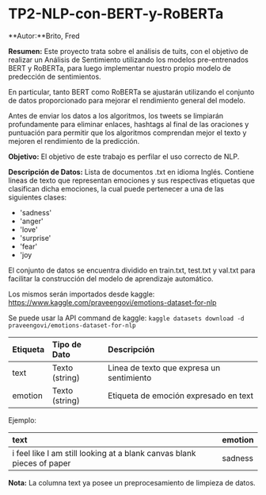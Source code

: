 # TP2-NLP-con-BERT-y-RoBERTa

**Autor:**Brito, Fred

**Resumen:** Este proyecto trata sobre el análisis de tuits, con el objetivo de realizar un Análisis de Sentimiento utilizando los modelos pre-entrenados BERT y RoBERTa, para luego implementar nuestro propio modelo de predección de sentimientos. 

En particular, tanto BERT como RoBERTa se ajustarán utilizando el conjunto de datos proporcionado para mejorar el rendimiento general del modelo.

Antes de enviar los datos a los algoritmos, los tweets se limpiarán profundamente para eliminar enlaces, hashtags al final de las oraciones y puntuación para permitir que los algoritmos comprendan mejor el texto y mejoren el rendimiento de la predicción.

**Objetivo:** El objetivo de este trabajo es perfilar el uso correcto de NLP.


**Descripción de Datos:** Lista de documentos .txt en idioma Inglés. Contiene  lineas de texto que representan emociones y sus respectivas etiquetas que clasifican dicha emociones, la cual puede pertenecer a una de las siguientes clases:
* 'sadness'
* 'anger'
* 'love'
* 'surprise'
* 'fear'
*  'joy

El conjunto de datos se encuentra dividido en train.txt, test.txt y val.txt para facilitar la construcción del modelo de aprendizaje automático.

  Los mismos serán importados desde kaggle:
  https://www.kaggle.com/praveengovi/emotions-dataset-for-nlp

  Se puede usar la API command de kaggle:
  `kaggle datasets download -d praveengovi/emotions-dataset-for-nlp`

| Etiqueta | Tipo de Dato | Descripción |
| :--- | :--- | :--- |
| text  | Texto (string)   | Linea de texto que expresa un sentimiento | 
| emotion  | Texto (string) | Etiqueta de emoción expresado en text| 

Ejemplo:

| text | emotion |
| :--- | :--- | 
| i feel like I am still looking at a blank canvas blank pieces of paper  | sadness  |  

**Nota:** La columna text ya posee un preprocesamiento de limpieza de datos.
